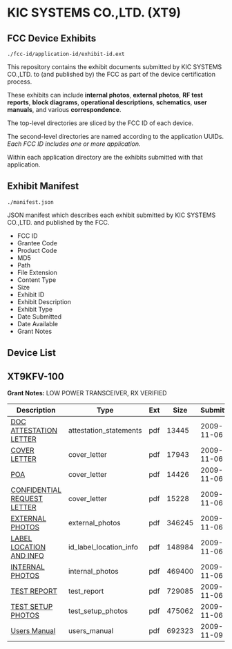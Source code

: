 # KIC SYSTEMS CO.,LTD. (XT9)
## FCC Device Exhibits

```
./fcc-id/application-id/exhibit-id.ext
```

This repository contains the exhibit documents submitted by KIC SYSTEMS CO.,LTD. to (and published by) the FCC as part of the device certification process.

These exhibits can include **internal photos**, **external photos**, **RF test reports**, **block diagrams**, **operational descriptions**, **schematics**, **user manuals**, and various **correspondence**.

The top-level directories are sliced by the FCC ID of each device.

The second-level directories are named according to the application UUIDs. *Each FCC ID includes one or more application.*

Within each application directory are the exhibits submitted with that application. 

## Exhibit Manifest

```
./manifest.json
```

JSON manifest which describes each exhibit submitted by KIC SYSTEMS CO.,LTD. and published by the FCC.

- FCC ID
- Grantee Code
- Product Code
- MD5
- Path
- File Extension
- Content Type
- Size
- Exhibit ID
- Exhibit Description
- Exhibit Type
- Date Submitted
- Date Available
- Grant Notes

## Device List
## XT9KFV-100
**Grant Notes:** LOW POWER TRANSCEIVER, RX VERIFIED

| Description | Type | Ext | Size | Submitted | Available |
| ----------- | ---- | --- | ---- | --------- | --------- |
| [DOC ATTESTATION LETTER](XT9KFV-100/ec50180f55e1033385ae4ddede262bab/1195437.pdf) | attestation_statements | pdf | 13445 | 2009-11-06 | 2009-11-10 |
| [COVER LETTER](XT9KFV-100/ec50180f55e1033385ae4ddede262bab/1195435.pdf) | cover_letter | pdf | 17943 | 2009-11-06 | 2009-11-10 |
| [POA](XT9KFV-100/ec50180f55e1033385ae4ddede262bab/1195439.pdf) | cover_letter | pdf | 14426 | 2009-11-06 | 2009-11-10 |
| [CONFIDENTIAL REQUEST LETTER](XT9KFV-100/ec50180f55e1033385ae4ddede262bab/1195440.pdf) | cover_letter | pdf | 15228 | 2009-11-06 | 2009-11-10 |
| [EXTERNAL PHOTOS](XT9KFV-100/ec50180f55e1033385ae4ddede262bab/1195434.pdf) | external_photos | pdf | 346245 | 2009-11-06 | 2009-11-10 |
| [LABEL LOCATION AND INFO](XT9KFV-100/ec50180f55e1033385ae4ddede262bab/1195438.pdf) | id_label_location_info | pdf | 148984 | 2009-11-06 | 2009-11-10 |
| [INTERNAL PHOTOS](XT9KFV-100/ec50180f55e1033385ae4ddede262bab/1195436.pdf) | internal_photos | pdf | 469400 | 2009-11-06 | 2009-11-10 |
| [TEST REPORT](XT9KFV-100/ec50180f55e1033385ae4ddede262bab/1195442.pdf) | test_report | pdf | 729085 | 2009-11-06 | 2009-11-10 |
| [TEST SETUP PHOTOS](XT9KFV-100/ec50180f55e1033385ae4ddede262bab/1195433.pdf) | test_setup_photos | pdf | 475062 | 2009-11-06 | 2009-11-10 |
| [Users Manual](XT9KFV-100/ec50180f55e1033385ae4ddede262bab/1196208.pdf) | users_manual | pdf | 692323 | 2009-11-09 | 2009-11-10 |
